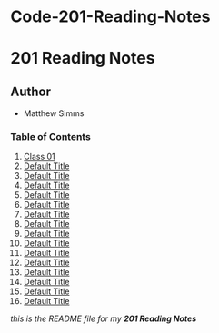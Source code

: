 # Code-201-Reading-Notes

# 201 Reading Notes
## Author 
- Matthew Simms 
### Table of Contents 
1. [Class 01](class-01.md)
1. [Default Title](Changethiswhenthetimecomes)
1. [Default Title](Changethiswhenthetimecomes)
1. [Default Title](Changethiswhenthetimecomes)
1. [Default Title](Changethiswhenthetimecomes)
1. [Default Title](Changethiswhenthetimecomes)
1. [Default Title](Changethiswhenthetimecomes)
1. [Default Title](Changethiswhenthetimecomes)
1. [Default Title](Changethiswhenthetimecomes)
1. [Default Title](Changethiswhenthetimecomes)
1. [Default Title](Changethiswhenthetimecomes)
1. [Default Title](Changethiswhenthetimecomes)
1. [Default Title](Changethiswhenthetimecomes)
1. [Default Title](Changethiswhenthetimecomes)
1. [Default Title](Changethiswhenthetimecomes)
1. [Default Title](Changethiswhenthetimecomes)

*this is the README file for my **201 Reading Notes***
